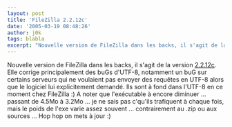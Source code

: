 ```yaml
---
layout: post
title: 'FileZilla 2.2.12c'
date: '2005-03-19 08:48:26'
author: j0k
tags: blabla
excerpt: "Nouvelle version de FileZilla dans les backs, il s'agit de la version [2.2.12c](http://sourceforge.net/project/showfiles.php?group_id=21558&amp;package_id=15149&amp;release_id=314071).     \nElle corrige principalement des buGs d'UTF-8, notamment un buG sur certains serveurs qui ne voulaient pas envoyer des requêtes en UTF-8 alors que le logiciel lui      …"
---
```


Nouvelle version de FileZilla dans les backs, il s'agit de la version [2.2.12c](http://sourceforge.net/project/showfiles.php?group_id=21558&amp;package_id=15149&amp;release_id=314071).
Elle corrige principalement des buGs d'UTF-8, notamment un buG sur certains serveurs qui ne voulaient pas envoyer des requêtes en UTF-8 alors que le logiciel lui explicitement demandé.     Ils sont à fond dans l'UTF-8 en ce moment chez FileZilla :)   A noter que l'exécutable à encore diminuer ... passant de 4.5Mo à 3.2Mo ... je ne sais pas c'qu'ils trafiquent à chaque fois, mais le poids de l'exe varie assez souvent ... contrairement au .zip ou aux sources ...   Hop hop on mets à jour :)
